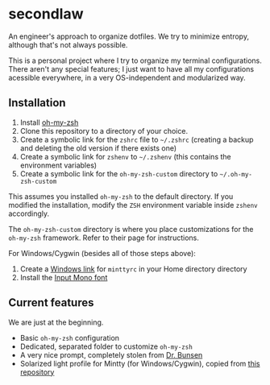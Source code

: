secondlaw
=========

An engineer's approach to organize dotfiles. We try to minimize entropy, although that's not always possible.

This is a personal project where I try to organize my terminal configurations. There aren't any special features; I just want to have all my configurations acessible everywhere, in a very OS-independent and modularized way.

## Installation

1. Install [oh-my-zsh](https://github.com/robbyrussell/oh-my-zsh)
2. Clone this repository to a directory of your choice.
3. Create a symbolic link for the `zshrc` file to `~/.zshrc` (creating a backup and deleting the old version if there exists one)
4. Create a symbolic link for `zshenv` to `~/.zshenv` (this contains the environment variables)
5. Create a symbolic link for the `oh-my-zsh-custom` directory to `~/.oh-my-zsh-custom`

This assumes you installed `oh-my-zsh` to the default directory. If you modified the installation, modify the `ZSH` environment variable inside `zshenv` accordingly.

The `oh-my-zsh-custom` directory is where you place customizations for the `oh-my-zsh` framework. Refer to their page for instructions.


For Windows/Cygwin (besides all of those steps above):

1. Create a [Windows link](http://www.howtogeek.com/howto/16226/complete-guide-to-symbolic-links-symlinks-on-windows-or-linux/) for `minttyrc` in your Home directory directory
2. Install the [Input Mono font](http://input.fontbureau.com/)

## Current features

We are just at the beginning.

* Basic `oh-my-zsh` configuration
* Dedicated, separated folder to customize `oh-my-zsh`
* A very nice prompt, completely stolen from [Dr. Bunsen](http://www.drbunsen.org/the-text-triumvirate/)
* Solarized light profile for Mintty (for Windows/Cygwin), copied from [this repository](https://github.com/mavnn/mintty-colors-solarized)
